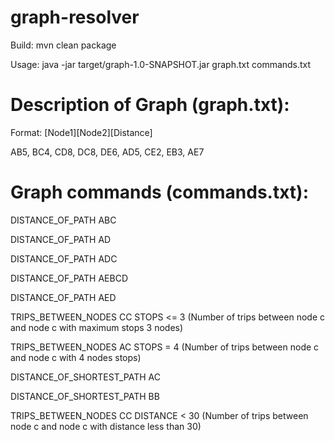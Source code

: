 # graph-resolver

Build: mvn clean package

Usage: java -jar target/graph-1.0-SNAPSHOT.jar graph.txt commands.txt

# Description of Graph (graph.txt): 

Format: [Node1][Node2][Distance]

AB5, BC4, CD8, DC8, DE6, AD5, CE2, EB3, AE7

# Graph commands (commands.txt):

DISTANCE_OF_PATH ABC

DISTANCE_OF_PATH AD

DISTANCE_OF_PATH ADC

DISTANCE_OF_PATH AEBCD

DISTANCE_OF_PATH AED

TRIPS_BETWEEN_NODES CC STOPS <= 3 (Number of trips between node c and node c with maximum stops 3 nodes) 

TRIPS_BETWEEN_NODES AC STOPS = 4 (Number of trips between node c and node c with 4 nodes stops) 

DISTANCE_OF_SHORTEST_PATH AC

DISTANCE_OF_SHORTEST_PATH BB 

TRIPS_BETWEEN_NODES CC DISTANCE < 30 (Number of trips between node c and node c with distance less than 30)

